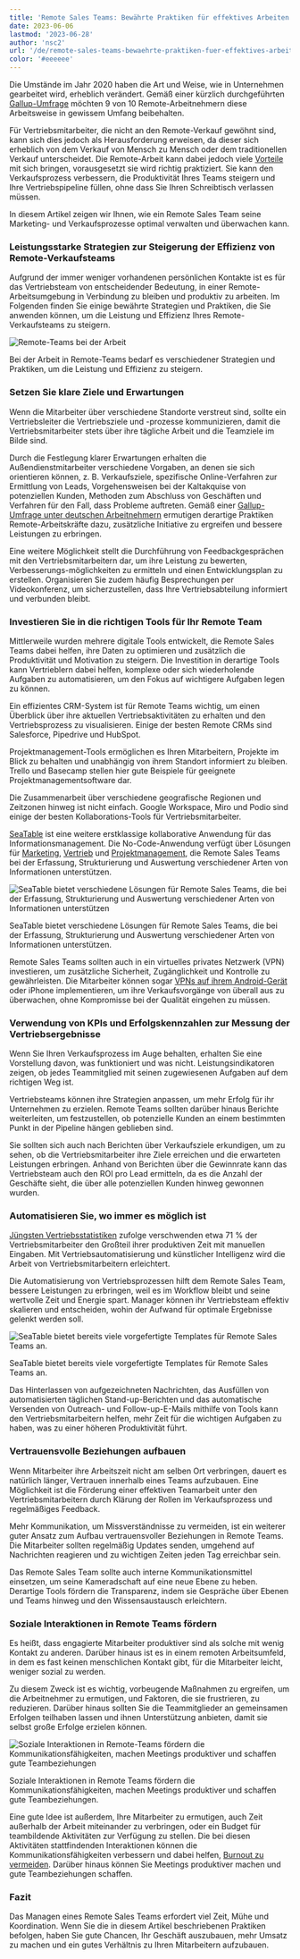 ```yaml
---
title: 'Remote Sales Teams: Bewährte Praktiken für effektives Arbeiten'
date: 2023-06-06
lastmod: '2023-06-28'
author: 'nsc2'
url: '/de/remote-sales-teams-bewaehrte-praktiken-fuer-effektives-arbeiten'
color: '#eeeeee'
---
```


Die Umstände im Jahr 2020 haben die Art und Weise, wie in Unternehmen gearbeitet wird, erheblich verändert. Gemäß einer kürzlich durchgeführten [Gallup-Umfrage](https://news.gallup.com/poll/355907/remote-work-persisting-trending-permanent.aspx) möchten 9 von 10 Remote-Arbeitnehmern diese Arbeitsweise in gewissem Umfang beibehalten.

Für Vertriebsmitarbeiter, die nicht an den Remote-Verkauf gewöhnt sind, kann sich dies jedoch als Herausforderung erweisen, da dieser sich erheblich von dem Verkauf von Mensch zu Mensch oder dem traditionellen Verkauf unterscheidet. Die Remote-Arbeit kann dabei jedoch viele [Vorteile](https://myquickcloud.com/blog/productivity/benefits-of-remote-work/) mit sich bringen, vorausgesetzt sie wird richtig praktiziert. Sie kann den Verkaufsprozess verbessern, die Produktivität Ihres Teams steigern und Ihre Vertriebspipeline füllen, ohne dass Sie Ihren Schreibtisch verlassen müssen.

In diesem Artikel zeigen wir Ihnen, wie ein Remote Sales Team seine Marketing- und Verkaufsprozesse optimal verwalten und überwachen kann.

### Leistungsstarke Strategien zur Steigerung der Effizienz von Remote-Verkaufsteams

Aufgrund der immer weniger vorhandenen persönlichen Kontakte ist es für das Vertriebsteam von entscheidender Bedeutung, in einer Remote-Arbeitsumgebung in Verbindung zu bleiben und produktiv zu arbeiten. Im Folgenden finden Sie einige bewährte Strategien und Praktiken, die Sie anwenden können, um die Leistung und Effizienz Ihres Remote-Verkaufsteams zu steigern.

![Remote-Teams bei der Arbeit](https://seatable.io/wp-content/uploads/2023/06/sigmund-eTgMFFzroGc-unsplash-scaled-e1686045067675.jpg)

Bei der Arbeit in Remote-Teams bedarf es verschiedener Strategien und Praktiken, um die Leistung und Effizienz zu steigern.

### Setzen Sie klare Ziele und Erwartungen

Wenn die Mitarbeiter über verschiedene Standorte verstreut sind, sollte ein Vertriebsleiter die Vertriebsziele und -prozesse kommunizieren, damit die Vertriebsmitarbeiter stets über ihre tägliche Arbeit und die Teamziele im Bilde sind.

Durch die Festlegung klarer Erwartungen erhalten die Außendienstmitarbeiter verschiedene Vorgaben, an denen sie sich orientieren können, z. B. Verkaufsziele, spezifische Online-Verfahren zur Ermittlung von Leads, Vorgehensweisen bei der Kaltakquise von potenziellen Kunden, Methoden zum Abschluss von Geschäften und Verfahren für den Fall, dass Probleme auftreten. Gemäß einer [Gallup-Umfrage unter deutschen Arbeitnehmern](http://www.gallup.com/businessjournal/186164/employees-don-know-expected-work.aspx) ermutigen derartige Praktiken Remote-Arbeitskräfte dazu, zusätzliche Initiative zu ergreifen und bessere Leistungen zu erbringen.

Eine weitere Möglichkeit stellt die Durchführung von Feedbackgesprächen mit den Vertriebsmitarbeitern dar, um ihre Leistung zu bewerten, Verbesserungs-möglichkeiten zu ermitteln und einen Entwicklungsplan zu erstellen. Organisieren Sie zudem häufig Besprechungen per Videokonferenz, um sicherzustellen, dass Ihre Vertriebsabteilung informiert und verbunden bleibt.

### Investieren Sie in die richtigen Tools für Ihr Remote Team

Mittlerweile wurden mehrere digitale Tools entwickelt, die Remote Sales Teams dabei helfen, ihre Daten zu optimieren und zusätzlich die Produktivität und Motivation zu steigern. Die Investition in derartige Tools kann Vertrieblern dabei helfen, komplexe oder sich wiederholende Aufgaben zu automatisieren, um den Fokus auf wichtigere Aufgaben legen zu können.

Ein effizientes CRM-System ist für Remote Teams wichtig, um einen Überblick über ihre aktuellen Vertriebsaktivitäten zu erhalten und den Vertriebsprozess zu visualisieren. Einige der besten Remote CRMs sind Salesforce, Pipedrive und HubSpot.

Projektmanagement-Tools ermöglichen es Ihren Mitarbeitern, Projekte im Blick zu behalten und unabhängig von ihrem Standort informiert zu bleiben. Trello und Basecamp stellen hier gute Beispiele für geeignete Projektmanagementsoftware dar.

Die Zusammenarbeit über verschiedene geografische Regionen und Zeitzonen hinweg ist nicht einfach. Google Workspace, Miro und Podio sind einige der besten Kollaborations-Tools für Vertriebsmitarbeiter.

[SeaTable](https://seatable.io/) ist eine weitere erstklassige kollaborative Anwendung für das Informationsmanagement. Die No-Code-Anwendung verfügt über Lösungen für [Marketing](https://seatable.io/en/marketing/), [Vertrieb](https://seatable.io/en/vertrieb/) und [Projektmanagement](https://seatable.io/en/projektmanagement/), die Remote Sales Teams bei der Erfassung, Strukturierung und Auswertung verschiedener Arten von Informationen unterstützen.

![SeaTable bietet verschiedene Lösungen für Remote Sales Teams, die bei der Erfassung, Strukturierung und Auswertung verschiedener Arten von Informationen unterstützen](https://seatable.io/wp-content/uploads/2021/08/Ansicht_Offers.png)

SeaTable bietet verschiedene Lösungen für Remote Sales Teams, die bei der Erfassung, Strukturierung und Auswertung verschiedener Arten von Informationen unterstützen.

Remote Sales Teams sollten auch in ein virtuelles privates Netzwerk (VPN) investieren, um zusätzliche Sicherheit, Zugänglichkeit und Kontrolle zu gewährleisten. Die Mitarbeiter können sogar [VPNs auf ihrem Android-Gerät](https://cybernews.com/best-vpn/free-vpn-for-android/) oder iPhone implementieren, um ihre Verkaufsvorgänge von überall aus zu überwachen, ohne Kompromisse bei der Qualität eingehen zu müssen.

### Verwendung von KPIs und Erfolgskennzahlen zur Messung der Vertriebsergebnisse

Wenn Sie Ihren Verkaufsprozess im Auge behalten, erhalten Sie eine Vorstellung davon, was funktioniert und was nicht. Leistungsindikatoren zeigen, ob jedes Teammitglied mit seinen zugewiesenen Aufgaben auf dem richtigen Weg ist.

Vertriebsteams können ihre Strategien anpassen, um mehr Erfolg für ihr Unternehmen zu erzielen. Remote Teams sollten darüber hinaus Berichte weiterleiten, um festzustellen, ob potenzielle Kunden an einem bestimmten Punkt in der Pipeline hängen geblieben sind.

Sie sollten sich auch nach Berichten über Verkaufsziele erkundigen, um zu sehen, ob die Vertriebsmitarbeiter ihre Ziele erreichen und die erwarteten Leistungen erbringen. Anhand von Berichten über die Gewinnrate kann das Vertriebsteam auch den ROI pro Lead ermitteln, da es die Anzahl der Geschäfte sieht, die über alle potenziellen Kunden hinweg gewonnen wurden.

### Automatisieren Sie, wo immer es möglich ist

[Jüngsten Vertriebsstatistiken](https://www.heinzmarketing.com/2015/02/15-inside-sales-statistics-last-weeks-aa-isp-front-lines-conference/) zufolge verschwenden etwa 71 % der Vertriebsmitarbeiter den Großteil ihrer produktiven Zeit mit manuellen Eingaben. Mit Vertriebsautomatisierung und künstlicher Intelligenz wird die Arbeit von Vertriebsmitarbeitern erleichtert.

Die Automatisierung von Vertriebsprozessen hilft dem Remote Sales Team, bessere Leistungen zu erbringen, weil es im Workflow bleibt und seine wertvolle Zeit und Energie spart. Manager können ihr Vertriebsteam effektiv skalieren und entscheiden, wohin der Aufwand für optimale Ergebnisse gelenkt werden soll.

![SeaTable bietet bereits viele vorgefertigte Templates für Remote Sales Teams an.](https://seatable.io/wp-content/uploads/2023/06/templates-crm-remote.png)

SeaTable bietet bereits viele vorgefertigte Templates für Remote Sales Teams an.

Das Hinterlassen von aufgezeichneten Nachrichten, das Ausfüllen von automatisierten täglichen Stand-up-Berichten und das automatische Versenden von Outreach- und Follow-up-E-Mails mithilfe von Tools kann den Vertriebsmitarbeitern helfen, mehr Zeit für die wichtigen Aufgaben zu haben, was zu einer höheren Produktivität führt.

### Vertrauensvolle Beziehungen aufbauen

Wenn Mitarbeiter ihre Arbeitszeit nicht am selben Ort verbringen, dauert es natürlich länger, Vertrauen innerhalb eines Teams aufzubauen. Eine Möglichkeit ist die Förderung einer effektiven Teamarbeit unter den Vertriebsmitarbeitern durch Klärung der Rollen im Verkaufsprozess und regelmäßiges Feedback.

Mehr Kommunikation, um Missverständnisse zu vermeiden, ist ein weiterer guter Ansatz zum Aufbau vertrauensvoller Beziehungen in Remote Teams. Die Mitarbeiter sollten regelmäßig Updates senden, umgehend auf Nachrichten reagieren und zu wichtigen Zeiten jeden Tag erreichbar sein.

Das Remote Sales Team sollte auch interne Kommunikationsmittel einsetzen, um seine Kameradschaft auf eine neue Ebene zu heben. Derartige Tools fördern die Transparenz, indem sie Gespräche über Ebenen und Teams hinweg und den Wissensaustausch erleichtern.

### Soziale Interaktionen in Remote Teams fördern

Es heißt, dass engagierte Mitarbeiter produktiver sind als solche mit wenig Kontakt zu anderen. Darüber hinaus ist es in einem remoten Arbeitsumfeld, in dem es fast keinen menschlichen Kontakt gibt, für die Mitarbeiter leicht, weniger sozial zu werden.

Zu diesem Zweck ist es wichtig, vorbeugende Maßnahmen zu ergreifen, um die Arbeitnehmer zu ermutigen, und Faktoren, die sie frustrieren, zu reduzieren. Darüber hinaus sollten Sie die Teammitglieder an gemeinsamen Erfolgen teilhaben lassen und ihnen Unterstützung anbieten, damit sie selbst große Erfolge erzielen können.

![Soziale Interaktionen in Remote-Teams fördern die Kommunikationsfähigkeiten, machen Meetings produktiver und schaffen gute Teambeziehungen](https://seatable.io/wp-content/uploads/2023/06/antenna-ZDN-G1xBWHY-unsplash-scaled-e1686045663343-711x474.jpg)

Soziale Interaktionen in Remote Teams fördern die Kommunikationsfähigkeiten, machen Meetings produktiver und schaffen gute Teambeziehungen.

Eine gute Idee ist außerdem, Ihre Mitarbeiter zu ermutigen, auch Zeit außerhalb der Arbeit miteinander zu verbringen, oder ein Budget für teambildende Aktivitäten zur Verfügung zu stellen. Die bei diesen Aktivitäten stattfindenden Interaktionen können die Kommunikationsfähigkeiten verbessern und dabei helfen, [Burnout zu vermeiden](https://breadnbeyond.com/articles/wfh-burnout/). Darüber hinaus können Sie Meetings produktiver machen und gute Teambeziehungen schaffen.

### Fazit

Das Managen eines Remote Sales Teams erfordert viel Zeit, Mühe und Koordination. Wenn Sie die in diesem Artikel beschriebenen Praktiken befolgen, haben Sie gute Chancen, Ihr Geschäft auszubauen, mehr Umsatz zu machen und ein gutes Verhältnis zu Ihren Mitarbeitern aufzubauen.
